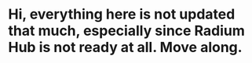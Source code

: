 # Hi, everything here is not updated that much, especially since Radium Hub is not ready at all. Move along.
